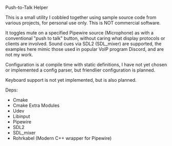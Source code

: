 Push-to-Talk Helper

This is a small utility I cobbled together using sample source code from various projects, for personal use only. This is NOT commercial software.

It toggles mute on a specified Pipewire source (Microphone) as with a conventional "push to talk" button, without caring what display protocols or clients are involved.
Sound cues via SDL2 (SDL_mixer) are supported, the examples here mimic those used in popular VoIP program Discord, and are not my work.

Configuration is at compile time with static definitions, I have not yet chosen or implemented a config parser, but friendlier configuration is planned.

Keyboard support is not yet implemented, but is also planned.

Deps:
- Cmake
- Cmake Extra Modules
- Udev
- Libinput
- Pipewire
- SDL2
- SDL_mixer
- Rohrkabel (Modern C++ wrapper for Pipewire)
